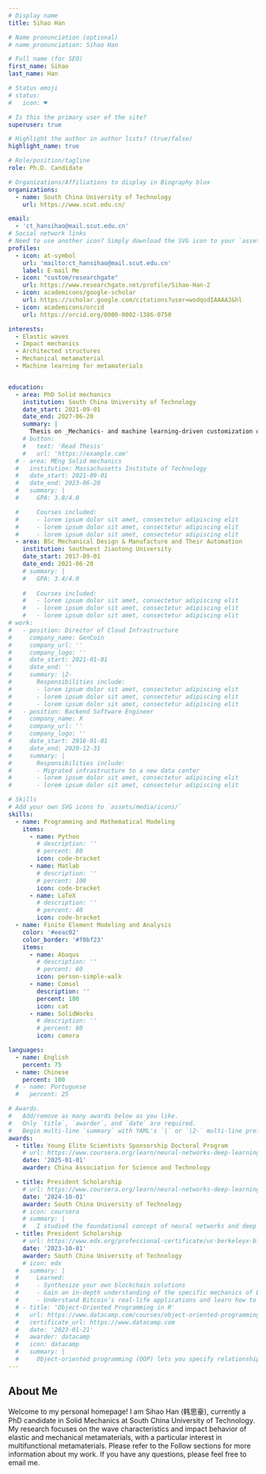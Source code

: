 ```yaml
---
# Display name
title: Sihao Han

# Name pronunciation (optional)
# name_pronunciation: Sihao Han

# Full name (for SEO)
first_name: Sihao
last_name: Han

# Status emoji
# status:
#   icon: ♥️

# Is this the primary user of the site?
superuser: true

# Highlight the author in author lists? (true/false)
highlight_name: true

# Role/position/tagline
role: Ph.D. Candidate

# Organizations/Affiliations to display in Biography blox
organizations:
  - name: South China University of Technology
    url: https://www.scut.edu.cn/

email:
  - 'ct_hansihao@mail.scut.edu.cn'
# Social network links
# Need to use another icon? Simply download the SVG icon to your `assets/media/icons/` folder.
profiles:
  - icon: at-symbol
    url: 'mailto:ct_hansihao@mail.scut.edu.cn'
    label: E-mail Me
  - icon: "custom/researchgate"
    url: https://www.researchgate.net/profile/Sihao-Han-2
  - icon: academicons/google-scholar
    url: https://scholar.google.com/citations?user=wodqodIAAAAJ&hl
  - icon: academicons/orcid
    url: https://orcid.org/0000-0002-1386-0750

interests:
  - Elastic waves
  - Impact mechanics
  - Architected structures  
  - Mechanical metamaterial
  - Machine learning for metamaterials  


education:
  - area: PhD Solid mechanics
    institution: South China University of Technology
    date_start: 2021-09-01
    date_end: 2027-06-20
    summary: |
      Thesis on _Mechanics- and machine learning-driven customization of multifunctional metamaterials_. Supervised by [Prof Qiang Han](https://www2.scut.edu.cn/jtxy/2023/0430/c35044a500284/page.htm). Successive postgraduate and doctoral programs of study.
    # button:
    #   text: 'Read Thesis'
    #   url: 'https://example.com'
  # - area: MEng Solid mechanics
  #   institution: Massachusetts Institute of Technology
  #   date_start: 2021-09-01
  #   date_end: 2023-06-20
  #   summary: |
  #     GPA: 3.8/4.0

  #     Courses included:
  #     - lorem ipsum dolor sit amet, consectetur adipiscing elit
  #     - lorem ipsum dolor sit amet, consectetur adipiscing elit
  #     - lorem ipsum dolor sit amet, consectetur adipiscing elit
  - area: BSc Mechanical Design & Manufacture and Their Automation
    institution: Southwest Jiaotong University
    date_start: 2017-09-01
    date_end: 2021-06-20
    # summary: |
    #   GPA: 3.4/4.0
      
    #   Courses included:
    #   - lorem ipsum dolor sit amet, consectetur adipiscing elit
    #   - lorem ipsum dolor sit amet, consectetur adipiscing elit
    #   - lorem ipsum dolor sit amet, consectetur adipiscing elit
# work:
#   - position: Director of Cloud Infrastructure
#     company_name: GenCoin
#     company_url: ''
#     company_logo: ''
#     date_start: 2021-01-01
#     date_end: ''
#     summary: |2-
#       Responsibilities include:
#       - lorem ipsum dolor sit amet, consectetur adipiscing elit
#       - lorem ipsum dolor sit amet, consectetur adipiscing elit
#       - lorem ipsum dolor sit amet, consectetur adipiscing elit
#   - position: Backend Software Engineer
#     company_name: X
#     company_url: ''
#     company_logo: ''
#     date_start: 2016-01-01
#     date_end: 2020-12-31
#     summary: |
#       Responsibilities include:
#       - Migrated infrastructure to a new data center
#       - lorem ipsum dolor sit amet, consectetur adipiscing elit
#       - lorem ipsum dolor sit amet, consectetur adipiscing elit

# Skills
# Add your own SVG icons to `assets/media/icons/`
skills:
  - name: Programming and Mathematical Modeling
    items:
      - name: Python
        # description: ''
        # percent: 80
        icon: code-bracket
      - name: Matlab
        # description: ''
        # percent: 100
        icon: code-bracket
      - name: LaTeX
        # description: ''
        # percent: 40
        icon: code-bracket
  - name: Finite Element Modeling and Analysis
    color: '#eeac02'
    color_border: '#f0bf23'
    items:
      - name: Abaqus
        # description: ''
        # percent: 60
        icon: person-simple-walk
      - name: Comsol
        description: ''
        percent: 100
        icon: cat
      - name: SolidWorks
        # description: ''
        # percent: 80
        icon: camera

languages:
  - name: English
    percent: 75
  - name: Chinese
    percent: 100
  # - name: Portuguese
  #   percent: 25

# Awards.
#   Add/remove as many awards below as you like.
#   Only `title`, `awarder`, and `date` are required.
#   Begin multi-line `summary` with YAML's `|` or `|2-` multi-line prefix and indent 2 spaces below.
awards:
  - title: Young Elite Scientists Sponsorship Doctoral Program
    # url: https://www.coursera.org/learn/neural-networks-deep-learning
    date: '2025-01-01'
    awarder: China Association for Science and Technology

  - title: President Scholarship
    # url: https://www.coursera.org/learn/neural-networks-deep-learning
    date: '2024-10-01'
    awarder: South China University of Technology
    # icon: coursera
    # summary: |
    #   I studied the foundational concept of neural networks and deep learning. By the end, I was familiar with the significant technological trends driving the rise of deep learning; build, train, and apply fully connected deep neural networks; implement efficient (vectorized) neural networks; identify key parameters in a neural network’s architecture; and apply deep learning to your own applications.
  - title: President Scholarship
    # url: https://www.edx.org/professional-certificate/uc-berkeleyx-blockchain-fundamentals
    date: '2023-10-01'
    awarder: South China University of Technology
    # icon: edx
  #   summary: |
  #     Learned:
  #     - Synthesize your own blockchain solutions
  #     - Gain an in-depth understanding of the specific mechanics of Bitcoin
  #     - Understand Bitcoin’s real-life applications and learn how to attack and destroy Bitcoin, Ethereum, smart contracts and Dapps, and alternatives to Bitcoin’s Proof-of-Work consensus algorithm
  # - title: 'Object-Oriented Programming in R'
  #   url: https://www.datacamp.com/courses/object-oriented-programming-with-s3-and-r6-in-r
  #   certificate_url: https://www.datacamp.com
  #   date: '2023-01-21'
  #   awarder: datacamp
  #   icon: datacamp
  #   summary: |
  #     Object-oriented programming (OOP) lets you specify relationships between functions and the objects that they can act on, helping you manage complexity in your code. This is an intermediate level course, providing an introduction to OOP, using the S3 and R6 systems. S3 is a great day-to-day R programming tool that simplifies some of the functions that you write. R6 is especially useful for industry-specific analyses, working with web APIs, and building GUIs.
---
```


## About Me
Welcome to my personal homepage! I am Sihao Han (韩思豪), currently a PhD candidate in Solid Mechanics at South China University of Technology. My research focuses on the wave characteristics and impact behavior of elastic and mechanical metamaterials, with a particular interest in multifunctional metamaterials. Please refer to the Follow sections for more information about my work. If you have any questions, please feel free to email me.

